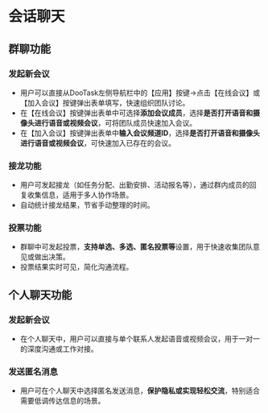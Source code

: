 # 会话聊天

## 群聊功能
### 发起新会议
 - 用户可以直接从DooTask左侧导航栏中的【应用】按键→点击【在线会议】或【加入会议】按键弹出表单填写，快速组织团队讨论。
 - 在【在线会议】按键弹出表单中可选择**添加会议成员**，选择**是否打开语音和摄像头进行语音或视频会议**，可将团队成员快速加入会议。
 - 在【加入会议】按键弹出表单中**输入会议频道ID**，选择**是否打开语音和摄像头进行语音或视频会议**，可快速加入已存在的会议。

### 接龙功能
- 用户可发起接龙（如任务分配、出勤安排、活动报名等），通过群内成员的回复收集信息，适用于多人协作场景。
- 自动统计接龙结果，节省手动整理的时间。

### 投票功能
- 群聊中可发起投票，**支持单选、多选、匿名投票等**设置，用于快速收集团队意见或做出决策。
- 投票结果实时可见，简化沟通流程。

## 个人聊天功能
### 发起新会议
- 在个人聊天中，用户可以直接与单个联系人发起语音或视频会议，用于一对一的深度沟通或工作对接。

### 发送匿名消息
- 用户可在个人聊天中选择匿名发送消息，**保护隐私或实现轻松交流**，特别适合需要低调传达信息的场景。
